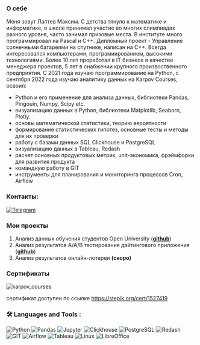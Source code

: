 ### О себе

Меня зовут Лаптев Максим. С детства тянуло к математике и информатике, в школе принимал участие во многих олимпиадах разного уровня, часто занимал призовые места. В институте много программировал на Pascal и C++. Дипломный проект - Управление солнечными батареями на спутнике, написан на С++. Всегда интересовался компьютерами, програмиированием, высокими технологиями. Более 10 лет проработал в IT бизнесе в качестве менеджера проектов, 5 лет в снабжении крупного произвоственного предприятия. 
С 2021 года изучаю программирование на Python, с сентября 2022 года изучаю аналитику данных на Karpov Courses, освоил: 
<ul>
  <li>Python и его применение для анализа данных, библиотеки Pandas, Pingouin, Numpy, Scipy etc.</li>
  <li>визуализацию данных в Python, библиотеки Matplotlib, Seaborn, Plotly.</li>
  <li>основы математической статистики, теорию вероятности</li>
  <li>формирование статистических гипотез, основные тесты и методы для их проверки</li>
  <li>работу с базами данных SQL Clickhouse и PostgreSQL</li>
  <li>визуализацию данных в Tableau, Redash</li>
  <li>расчет основных продуктовых метрик, unit-экономика, фрэймфорки для развития продукта</li>
  <li>командную работу в GIT</li>
  <li>инструменты для планирования и мониторинга процессов Cron, Airflow</li>
</ul>

### Контакты:

<div align="left">
  
  <a href="">[![Telegram](https://img.shields.io/badge/-Telegram-27A7E7?style=for-the-badge&logo=telegram)](https://t.me/maxx_lv)</a>  
  
</div>

### Мои проекты

1. Анализ данных обучения студентов Open University
(__[github](https://github.com/LaptevMaxx/project1_elearning)__)
2. Анализ результатов A/A/B тестирования дэйтингового приложения
(__[github](https://github.com/LaptevMaxx/project2_dating_AB)__)
4. Анализ результатов онлайн-лотереи <b>(скоро)</b>

### Сертификаты

![karpov_courses](https://lab.karpov.courses/certificate/5948b9a0-ff30-40b2-be85-da01a1bfea07/en/)

сертификат доступен по ссылке https://stepik.org/cert/1527419

###  🛠️ Languages and Tools :  

![Python](https://img.shields.io/badge/-Python-FFF?style=for-the-badge&logo=Python)
![Pandas](https://img.shields.io/badge/-Pandas-FFF?style=for-the-badge&logo=Pandas)
![Jupyter](https://img.shields.io/badge/-Jupyter_Notebook-FFF?style=for-the-badge&logo=Jupyter)
![Clickhouse](https://img.shields.io/badge/-Clickhouse-FFF?style=for-the-badge&logo=Clickhouse)
![PostgreSQL](https://img.shields.io/badge/-PostgreSQL-FFF?style=for-the-badge&logo=PostgreSQL)
![Redash](https://img.shields.io/badge/-Redash-FFF?style=for-the-badge&logo=Redash)
![GIT](https://img.shields.io/badge/-GIT-FFF?style=for-the-badge&logo=GIT)
![Airflow](https://img.shields.io/badge/-Airflow-FFF?style=for-the-badge&logo=apacheairflow)
![Tableau](https://img.shields.io/badge/-Tableau-FFF?style=for-the-badge&logo=tableau)
![Linux](https://img.shields.io/badge/-Linux-FFF?style=for-the-badge&logo=linux)
![LibreOffice](https://img.shields.io/badge/-LibreOffice-FFF?style=for-the-badge&logo=libreoffice)




